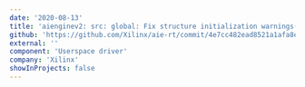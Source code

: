 ```yaml
---
date: '2020-08-13'
title: 'aienginev2: src: global: Fix structure initialization warnings(aieml)'
github: 'https://github.com/Xilinx/aie-rt/commit/4e7cc482ead8521a1afa8e83ebe189be30db430d'
external: ''
component: 'Userspace driver'
company: 'Xilinx'
showInProjects: false
---
```

